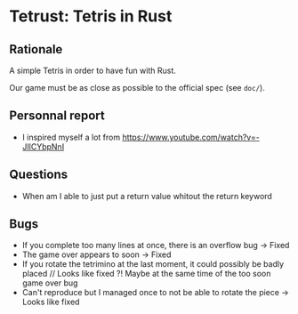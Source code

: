 # Tetrust: Tetris in Rust

## Rationale

A simple Tetris in order to have fun with Rust.

Our game must be as close as possible to the official spec (see `doc/`).  

## Personnal report
* I inspired myself a lot from https://www.youtube.com/watch?v=-JIlCYbpNnI

## Questions
* When am I able to just put a return value whitout the return keyword

## Bugs
* If you complete too many lines at once, there is an overflow bug -> Fixed
* The game over appears to soon -> Fixed
* If you rotate the tetrimino at the last moment, it could possibly be badly placed // Looks like fixed ?! Maybe at the same time of the too soon game over bug
* Can't reproduce but I managed once to not be able to rotate the piece -> Looks like fixed
